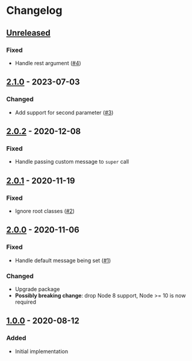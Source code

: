 # Changelog

## [Unreleased][]

### Fixed

-   Handle rest argument
    ([#4](https://github.com/niksy/babel-plugin-native-error-extend/issues/4))

## [2.1.0][] - 2023-07-03

### Changed

-   Add support for second parameter
    ([#3](https://github.com/niksy/babel-plugin-native-error-extend/issues/3))

## [2.0.2][] - 2020-12-08

### Fixed

-   Handle passing custom message to `super` call

## [2.0.1][] - 2020-11-19

### Fixed

-   Ignore root classes
    ([#2](https://github.com/niksy/babel-plugin-native-error-extend/issues/2))

## [2.0.0][] - 2020-11-06

### Fixed

-   Handle default message being set
    ([#1](https://github.com/niksy/babel-plugin-native-error-extend/issues/1))

### Changed

-   Upgrade package
-   **Possibly breaking change**: drop Node 8 support, Node >= 10 is now
    required

## [1.0.0][] - 2020-08-12

### Added

-   Initial implementation

[1.0.0]: https://github.com/niksy/babel-plugin-native-error-extend/tree/v1.0.0
[2.0.0]: https://github.com/niksy/babel-plugin-native-error-extend/tree/v2.0.0
[2.0.1]: https://github.com/niksy/babel-plugin-native-error-extend/tree/v2.0.1
[unreleased]:
	https://github.com/niksy/babel-plugin-native-error-extend/compare/v2.0.2...HEAD
[2.0.2]: https://github.com/niksy/babel-plugin-native-error-extend/tree/v2.0.2
[Unreleased]:
	https://github.com/niksy/babel-plugin-native-error-extend/compare/v2.1.0...HEAD
[2.1.0]: https://github.com/niksy/babel-plugin-native-error-extend/tree/v2.1.0

